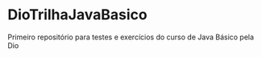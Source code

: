 # DioTrilhaJavaBasico
Primeiro repositório para testes e exercícios do curso de Java Básico pela Dio
